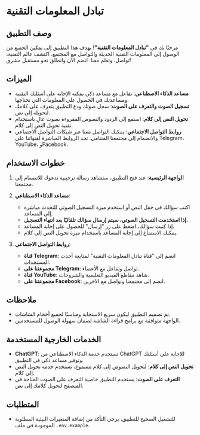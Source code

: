 # تبادل المعلومات التقنية

## وصف التطبيق

مرحبًا بك في **"تبادل المعلومات التقنية"**! يهدف هذا التطبيق إلى تمكين الجميع من الوصول إلى المعلومات التقنية الحديثة والتواصل مع المجتمع. اكتشف عالم التقنية، تواصل، وتعلم معنا. انضم الآن وانطلق نحو مستقبل مشرق!

## الميزات

- **مساعد الذكاء الاصطناعي**: تفاعل مع مساعد ذكي يمكنه الإجابة على أسئلتك التقنية ومساعدتك في الحصول على المعلومات التي تحتاجها.
- **تسجيل الصوت والتعرف على الصوت**: سجل صوتك ودع التطبيق يتعرف على كلامك لتحويله إلى نص.
- **تحويل النص إلى كلام**: استمع إلى الردود والنصوص المقروءة بصوت عالٍ باستخدام تقنية تحويل النص إلى كلام.
- **روابط التواصل الاجتماعي**: يمكنك التواصل معنا عبر شبكات التواصل الاجتماعي والانضمام إلى مجتمعنا المتنامي. تجد الروابط المباشرة لقنواتنا على Telegram، YouTube، وFacebook.

## خطوات الاستخدام

1. **الواجهة الرئيسية**: عند فتح التطبيق، ستشاهد رسالة ترحيبية تدعوك للانضمام إلى مجتمعنا.

2. **مساعد الذكاء الاصطناعي**:
   - اكتب سؤالك في حقل النص أو استخدم ميزة التسجيل الصوتي للتحدث مباشرة إلى المساعد.
   - **إذا استخدمت التسجيل الصوتي، سيتم إرسال سؤالك تلقائيًا بعد انتهاء التسجيل.**
   - إذا كتبت سؤالك، اضغط على زر "إرسال" للحصول على إجابة المساعد.
   - يمكنك الاستماع إلى إجابة المساعد باستخدام ميزة تحويل النص إلى كلام.

3. **روابط التواصل الاجتماعي**:
   - **قناة Telegram**: انضم إلى "قناة تبادل المعلومات التقنية" لمتابعة أحدث المستجدات.
   - **مجموعتنا على Telegram**: تواصل وتفاعل مع الأعضاء.
   - **قناة YouTube**: شاهد مقاطع الفيديو التعليمية والشروحات.
   - **مجموعتنا على Facebook**: انضم إلى مجتمعنا وتواصل مع الآخرين.

## ملاحظات

- تم تصميم التطبيق ليكون سريع الاستجابة ومناسبًا لجميع أحجام الشاشات.
- الواجهة متوافقة مع برامج قراءة الشاشة لضمان سهولة الوصول للمستخدمين.

## الخدمات الخارجية المستخدمة

- **ChatGPT**: نستخدم خدمة الذكاء الاصطناعي من ChatGPT للإجابة على أسئلتك وتوفير مساعد ذكي في التطبيق.
- **تحويل النص إلى كلام**: لتحويل النصوص إلى كلام مسموع، نستخدم خدمة تحويل النص إلى كلام.
- **التعرف على الصوت**: يستخدم التطبيق خاصية التعرف على الصوت المتاحة في المتصفح لتحويل كلامك إلى نص.

## المتطلبات

- للتشغيل الصحيح للتطبيق، يرجى التأكد من إضافة المتغيرات البيئية المطلوبة الموجودة في ملف `.env.example`.
